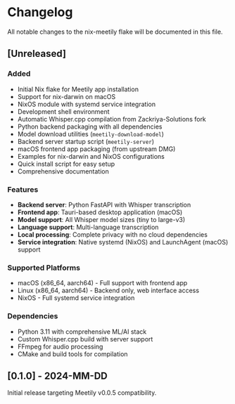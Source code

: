 # Changelog

All notable changes to the nix-meetily flake will be documented in this file.

## [Unreleased]

### Added
- Initial Nix flake for Meetily app installation
- Support for nix-darwin on macOS
- NixOS module with systemd service integration
- Development shell environment
- Automatic Whisper.cpp compilation from Zackriya-Solutions fork
- Python backend packaging with all dependencies
- Model download utilities (`meetily-download-model`)
- Backend server startup script (`meetily-server`)
- macOS frontend app packaging (from upstream DMG)
- Examples for nix-darwin and NixOS configurations
- Quick install script for easy setup
- Comprehensive documentation

### Features
- **Backend server**: Python FastAPI with Whisper transcription
- **Frontend app**: Tauri-based desktop application (macOS)
- **Model support**: All Whisper model sizes (tiny to large-v3)
- **Language support**: Multi-language transcription
- **Local processing**: Complete privacy with no cloud dependencies
- **Service integration**: Native systemd (NixOS) and LaunchAgent (macOS) support

### Supported Platforms
- macOS (x86_64, aarch64) - Full support with frontend app
- Linux (x86_64, aarch64) - Backend only, web interface access
- NixOS - Full systemd service integration

### Dependencies
- Python 3.11 with comprehensive ML/AI stack
- Custom Whisper.cpp build with server support
- FFmpeg for audio processing
- CMake and build tools for compilation

## [0.1.0] - 2024-MM-DD

Initial release targeting Meetily v0.0.5 compatibility.